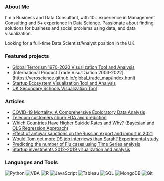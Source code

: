 ### About Me 
I'm a Business and Data Consultant, with 10+ experience in Management Consulting and 5+ experience in Data Science.
Passionate about finding solutions for business and social problems using data, and data visualization.

Looking for a full-time Data Scientist/Analyst position in the UK.

### Featured projects
- [Global Terrorism 1970-2020 Visualization Tool and Analysis](https://veroscience.github.io/global-terrorism-map/index.html)
- [International Product Trade Visualziation 2003-2022]. (https://veroscience.github.io/global_trade_map/index.html)
- [Startup Ecosystem Visualization Tool and Analysis](https://veroscience.github.io/crunchbase-investment/)
- [UK Secondary Schools Visualization Tool](https://veroscience.github.io/uk-secondary-schools/)

### Articles
- [COVID-19 Mortality: A Comprehensive Exploratory Data Analysis](https://medium.com/@veronikanur/covid-19-mortality-a-comprehensive-exploratory-data-analysis-d36c73dc877a)
- [Telecom customers churn EDA and prediction](https://medium.com/@veronikanur/telecom-customers-churn-eda-and-prediction-469eea984d58)
- [Which Countries Have Higher Suicide Rates and Why? (Bayesian and OLS Regression Approach)](https://medium.com/@veronikanur/which-countries-have-higher-suicide-rates-and-why-bayesian-and-ols-regression-approach-a65ed416eaa4)
- [Effect of antiwar sanctions on the Russian export and import in 2021](https://medium.com/@veronikanur/effect-of-antiwar-sanctions-to-russian-export-and-import-in-2021-536e0491c393)
- [Would Tom get more DS job interviews than Sarah? Experimental study](https://medium.com/@veronikanur/would-tom-get-more-ds-job-interviews-than-sarah-experimental-study-9199f9c32af0)
- [Predicting the number of Flu cases using Time Series analysis](https://medium.com/@veronikanur/predicting-the-number-of-flu-cases-using-time-series-analysis-b7dd9c7769b7)
- [Startup investments 2012–2019 visualization and analysis](https://medium.com/@veronikanur/startup-investments-2012-2019-visualization-and-analysis-ea24fb668e4e)

### Languages and Tools
![Python](https://img.shields.io/badge/-Python-blue) ![VBA](https://img.shields.io/badge/-VBA-blueviolet) ![R](https://img.shields.io/badge/-R-orange) ![JavaScript](https://img.shields.io/badge/-JavaScript-yellow) ![Tableau](https://img.shields.io/badge/-Tableau-9cf) ![SQL](https://img.shields.io/badge/-SQL-ff69b4) ![MongoDB](https://img.shields.io/badge/-MongoDB-green) ![Git](https://img.shields.io/badge/-Git-red)
<!--
**veroscience/veroscience** is a ✨ _special_ ✨ repository because its `README.md` (this file) appears on your GitHub profile.

-->
